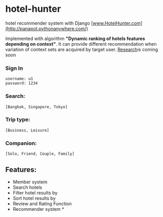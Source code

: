# hotel-hunter
hotel recommender system with Django
[www.HotelHunter.com](http://panapot.pythonanywhere.com/)

Implemented with algorithm __"Dynamic ranking of hotels features depending on context"__.
It can provide different recommendation when variation of context sets are acquired by target user.
[Research](http://panapot.pythonanywhere.com/)is coming soon

### Sign In
	username: u1
	password: 1234
### Search:
	[Bangkok, Singapore, Tokyo]
### Trip type:
	[Business, Leisure]
### Companion:
	[Solo, Friend, Couple, Family]
	
## Features:
* Member system
* Search hotels
* Filter hotel results by
* Sort hotel results by
* Review and Rating Function
* Recommender system *
